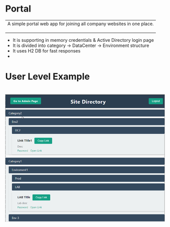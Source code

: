 # Portal
<table>
<tr>
<td>
<div>A simple portal web app for joining all company websites in one place.</div>
<br/>
</td>
</tr>
</table>

* It is supporting in memory credentials & Active Directory login page
* It is divided into category -> DataCenter -> Environment structure
* It uses H2 DB for fast responses
* 

# User Level Example
# ![Portal](https://github.com/NirBY/portal/blob/master/images/user_level.png?raw=true)




